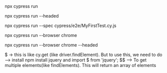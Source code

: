<!-- To run all the spec files -->
npx cypress run 

<!-- To run in headed -->
npx cypress run --headed

<!-- To run a specific spec file -->
npx cypress run --spec cypress/e2e/MyFirstTest.cy.js

<!-- To run in a specific browser (Default bowser is Electron )-->
npx cypress run --browser chrome

<!-- To run in a specific browser in headed mode-->
npx cypress run --browser chrome --headed

$ -> this is like cy.get (like driver.findElement). But to use this, we need to do --> install npm install jquery and import $ from 'jquery';
$$ --> To get multiple elements(like findElements). This will return an array of elements 